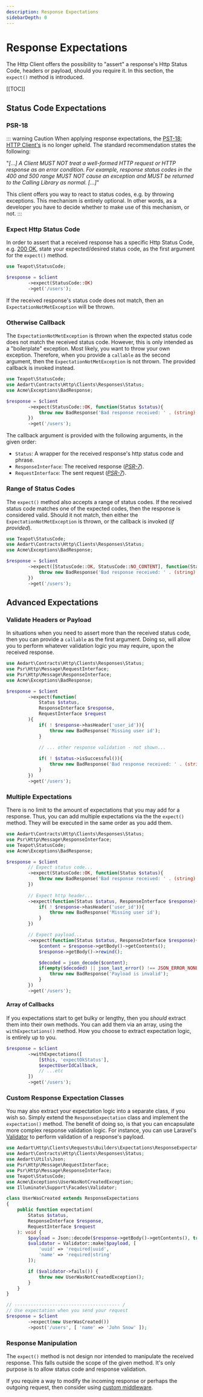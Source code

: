 ```yaml
---
description: Response Expectations
sidebarDepth: 0
---
```


# Response Expectations

The Http Client offers the possibility to "assert" a response's Http Status Code, headers or payload, should you require it. 
In this section, the `expect()` method is introduced. 

[[TOC]]

## Status Code Expectations

### PSR-18

::: warning Caution
When applying response expectations, the [PST-18: HTTP Client's](https://www.php-fig.org/psr/psr-18/#error-handling) is no longer upheld.
The standard recommendation states the following:

"_[...] A Client MUST NOT treat a well-formed HTTP request or HTTP response as an error condition. For example, response status codes in the 400 and 500 range MUST NOT cause an exception and MUST be returned to the Calling Library as normal. [...]_"

This client offers you way to react to status codes, e.g. by throwing exceptions. This mechanism is entirely optional.
In other words, as a developer you have to decide whether to make use of this mechanism, or not.
:::

### Expect Http Status Code

In order to assert that a received response has a specific Http Status Code, e.g. [200 OK](https://developer.mozilla.org/en-US/docs/Web/HTTP/Status/200), state your expected/desired status code, as the first argument for the `expect()` method.

```php
use Teapot\StatusCode;

$response = $client
        ->expect(StatusCode::OK)
        ->get('/users');
```

If the received response's status code does not match, then an `ExpectationNotMetException` will be thrown.

### Otherwise Callback

The `ExpectationNotMetException` is thrown when the expected status code does not match the received status code.
However, this is only intended as a "boilerplate" exception.
Most likely, you want to throw your own exception.
Therefore, when you provide a `callable` as the second argument, then the `ExpectationNotMetException` is not thrown.
The provided callback is invoked instead. 

```php
use Teapot\StatusCode;
use Aedart\Contracts\Http\Clients\Responses\Status;
use Acme\Exceptions\BadResponse;

$response = $client
        ->expect(StatusCode::OK, function(Status $status){
            throw new BadResponse('Bad response received: ' . (string) $status);
        })
        ->get('/users');
```

The callback argument is provided with the following arguments, in the given order:

- `Status`: A wrapper for the received response's http status code and phrase.
- `ResponseInterface`: The received response (_[PSR-7](https://www.php-fig.org/psr/psr-7/)_).
- `RequestInterface`: The sent request (_[PSR-7](https://www.php-fig.org/psr/psr-7/)_).

### Range of Status Codes

The `expect()` method also accepts a range of status codes.
If the received status code matches one of the expected codes, then the response is considered valid.
Should it not match, then either the `ExpectationNotMetException` is thrown, or the callback is invoked (_if provided_). 

```php
use Teapot\StatusCode;
use Aedart\Contracts\Http\Clients\Responses\Status;
use Acme\Exceptions\BadResponse;

$response = $client
        ->expect([StatusCode::OK, StatusCode::NO_CONTENT], function(Status $status){
            throw new BadResponse('Bad response received: ' . (string) $status);
        })
        ->get('/users');
```

## Advanced Expectations

### Validate Headers or Payload

In situations when you need to assert more than the received status code, then you can provide a `callable` as the first argument.
Doing so, will allow you to perform whatever validation logic you may require, upon the received response.

```php
use Aedart\Contracts\Http\Clients\Responses\Status;
use Psr\Http\Message\RequestInterface;
use Psr\Http\Message\ResponseInterface;
use Acme\Exceptions\BadResponse;

$response = $client
        ->expect(function(
            Status $status,
            ResponseInterface $response,
            RequestInterface $request
        ){
            if( ! $response->hasHeader('user_id')){
                throw new BadResponse('Missing user id');
            }
            
            // ... other response validation - not shown...

            if( ! $status->isSuccessful()){
                throw new BadResponse('Bad response received: ' . (string) $status);
            }
        })
        ->get('/users');
```

### Multiple Expectations

There is no limit to the amount of expectations that you may add for a response.
Thus, you can add multiple expectations via the the `expect()` method.
They will be executed in the same order as you add them.

```php
use Aedart\Contracts\Http\Clients\Responses\Status;
use Psr\Http\Message\ResponseInterface;
use Teapot\StatusCode;
use Acme\Exceptions\BadResponse;

$response = $client
        // Expect status code...
        ->expect(StatusCode::OK, function(Status $status){
            throw new BadResponse('Bad response received: ' . (string) $status);
        })
    
        // Expect http header...
        ->expect(function(Status $status, ResponseInterface $response){
            if( ! $response->hasHeader('user_id')){
                throw new BadResponse('Missing user id');
            }
        })

        // Expect payload...
        ->expect(function(Status $status, ResponseInterface $response){
            $content = $response->getBody()->getContents();
            $response->getBody()->rewind();

            $decoded = json_decode($content);
            if(empty($decoded) || json_last_error() !== JSON_ERROR_NONE){
                throw new BadResponse('Payload is invalid');
            }
        })
        ->get('/users');
```

#### Array of Callbacks

If you expectations start to get bulky or lengthy, then you _should_ extract them into their own methods.
You can add them via an array, using the `withExpectations()` method.
How you choose to extract expectation logic, is entirely up to you.

```php
$response = $client
        ->withExpectations([
            [$this, 'expectOkStatus'],
            $expectUserIdCallback,
            // ...etc
        ])
        ->get('/users');
```

### Custom Response Expectation Classes

You may also extract your expectation logic into a separate class, if you wish so.
Simply extend the `ResponseExpectation` class and implement the `expectation()` method.
The benefit of doing so, is that you can encapsulate more complex response validation logic.
For instance, you can use Laravel's [Validator](https://laravel.com/docs/9.x/validation#manually-creating-validators) to perform validation of a response's payload.  

```php
use Aedart\Http\Clients\Requests\Builders\Expectations\ResponseExpectation;
use Aedart\Contracts\Http\Clients\Responses\Status;
use Aedart\Utils\Json;
use Psr\Http\Message\RequestInterface;
use Psr\Http\Message\ResponseInterface;
use Teapot\StatusCode;
use Acme\Exceptions\UserWasNotCreatedException;
use Illuminate\Support\Facades\Validator;

class UserWasCreated extends ResponseExpectations
{
    public function expectation(
        Status $status,
        ResponseInterface $response,
        RequestInterface $request
    ): void {
        $payload = Json::decode($response->getBody()->getContents(), true);
        $validator = Validator::make($payload, [
            'uuid' => 'required|uuid',
            'name' => 'required|string'
        ]);    

        if ($validator->fails()) {
            throw new UserWasNotCreatedException();
        }
    }
}

// --------------------------------------- /
// Use expectation when you send your request
$response = $client
        ->expect(new UserWasCreated())
        ->post('/users', [ 'name' => 'John Snow' ]);
```

### Response Manipulation

The `expect()` method is not design nor intended to manipulate the received response.
This falls outside the scope of the given method. It's only purpose is to allow status code and response validation.

If you require a way to modify the incoming response or perhaps the outgoing request, then consider using [custom middleware](./middleware). 
